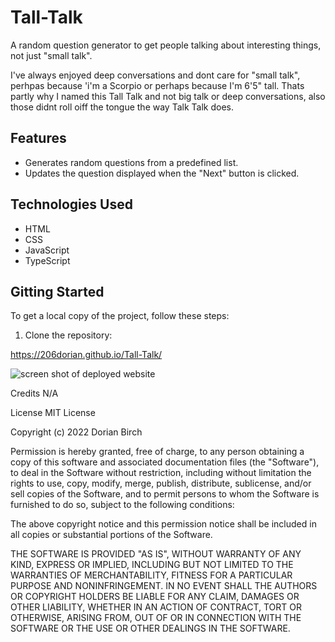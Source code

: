 <!-- Project Overview: Provide a brief introduction to your project, explaining its purpose and main features. This gives readers an immediate understanding of what the project is about.

Installation and Setup: Clearly outline the steps required to install and set up the project. Include any dependencies or prerequisites that need to be installed and any additional configuration instructions.

Usage: Describe how to use the project, including any commands or actions required to interact with it. If there are specific features or functionality that users should be aware of, provide instructions or examples.

Configuration: If your project requires configuration files or settings, explain how to customize them and what options are available.

Contributing: If you welcome contributions from others, provide guidelines on how to contribute, including any coding standards, branching strategies, and submission process for pull requests.

License: Specify the license under which your project is distributed. This is important for clarifying the permissions and restrictions on the usage and distribution of your project.

Additional Information: Include any other relevant information that might be helpful or important for users and contributors. This could include known issues, troubleshooting tips, contact information, or links to additional resources.

Remember to strike a balance between providing enough information to be helpful and avoiding excessive detail. Use clear and concise language, provide examples where necessary, and organize the information in a logical manner.

It's also a good practice to keep your README up to date as your project evolves and incorporate any changes or new features. -->


# Tall-Talk
A random question generator to get people talking about interesting things, not just "small talk". 

I've always enjoyed deep conversations and dont care for "small talk", perhpas because 'i'm a Scorpio or perhaps because I'm 6'5" tall. 
Thats partly why I named this Tall Talk and not big talk or deep conversations, also those didnt roll oiff the tongue the way Talk Talk does. 

 
## Features

- Generates random questions from a predefined list.
- Updates the question displayed when the "Next" button is clicked.

## Technologies Used

- HTML
- CSS
- JavaScript
- TypeScript

## Gitting Started

To get a local copy of the project, follow these steps:

1. Clone the repository:



https://206dorian.github.io/Tall-Talk/

<img src= "" alt="screen shot of deployed website">

Credits
N/A

License
MIT License

Copyright (c) 2022 Dorian Birch

Permission is hereby granted, free of charge, to any person obtaining a copy of this software and associated documentation files (the "Software"), to deal in the Software without restriction, including without limitation the rights to use, copy, modify, merge, publish, distribute, sublicense, and/or sell copies of the Software, and to permit persons to whom the Software is furnished to do so, subject to the following conditions:

The above copyright notice and this permission notice shall be included in all copies or substantial portions of the Software.

THE SOFTWARE IS PROVIDED "AS IS", WITHOUT WARRANTY OF ANY KIND, EXPRESS OR IMPLIED, INCLUDING BUT NOT LIMITED TO THE WARRANTIES OF MERCHANTABILITY, FITNESS FOR A PARTICULAR PURPOSE AND NONINFRINGEMENT. IN NO EVENT SHALL THE AUTHORS OR COPYRIGHT HOLDERS BE LIABLE FOR ANY CLAIM, DAMAGES OR OTHER LIABILITY, WHETHER IN AN ACTION OF CONTRACT, TORT OR OTHERWISE, ARISING FROM, OUT OF OR IN CONNECTION WITH THE SOFTWARE OR THE USE OR OTHER DEALINGS IN THE SOFTWARE.